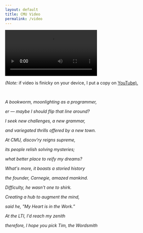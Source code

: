 ```yaml
---
layout: default
title: CMU Video
permalink: /video
---
```


<video id="special-video" controls autoplay name="media">
	<source src="https://timschott.com/images/lti.mp4" type="video/mp4">
</video>

<br>
<p id ="poem-para-small"><i>(Note:</i> if video is finicky on your device, I put a copy on <a href="https://www.youtube.com/watch?v=TF9a2X-QJmA&feature=youtu.be&ab_channel=TimothySchott">YouTube).</a></p>

<br>

<p id ="poem-para"><i>A bookworm, moonlighting as a programmer,</i></p>
<p id ="poem-para"><i>er — maybe I should flip that line around?</i></p>
<p id ="poem-para"><i>I seek new challenges, a new grammar,</i></p>
<p id ="poem-para"><i>and variegated thrills offered by a new town.</i></p>
<p id ="poem-para"><i>At CMU, discov’ry reigns supreme,</i></p>
<p id ="poem-para"><i>its people relish solving mysteries;</i></p>
<p id ="poem-para"><i>what better place to reify my dreams?</i></p>
<p id ="poem-para"><i>What's more, it boasts a storied history</i></p>
<p id ="poem-para"><i>the founder, Carnegie, amazed mankind.</i></p>
<p id ="poem-para"><i>Difficulty, he wasn’t one to shirk.</i></p>
<p id ="poem-para"><i>Creating a hub to augment the mind,</i></p>
<p id ="poem-para"><i>said he, "My Heart is in the Work.”</i></p>
<p id ="poem-para"><i>At the LTI, I'd reach my zenith</i></p>
<p id ="poem-para"><i>therefore, I hope you pick Tim, the Wordsmith</i></p>